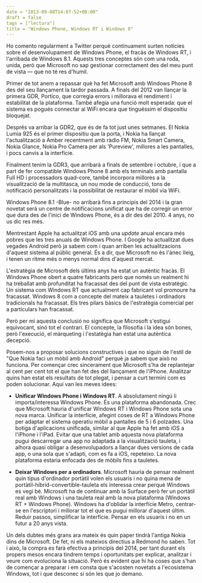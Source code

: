```yaml
---
date = "2013-09-08T14:07:52+00:00"
draft = false
tags = ["lectura"]
title = "Windows Phone, Windows RT i Windows 8"
---
```

Ho comento regularment a Twitter perquè contínuament surten notícies sobre el desenvolupament de Windows Phone, el fracàs de Windows RT, i l'arribada de Windows 8.1. Aquests tres conceptes són com una roda, unida, però que Microsoft no sap gestionar correctament des del meu punt de vista — que no té res d'humil.

Primer de tot anem a repassar què ha fet Microsoft amb Windows Phone 8 des del seu llançament la tardor passada. A finals del 2012 van llançar la primera GDR, Portico, que corregia errors i millorava el rendiment i estabilitat de la plataforma. També afegia una funció molt esperada: que el sistema es pogués connectar al WiFi encara que tinguéssim el dispositiu bloquejat.

Després va arribar la GDR2, que és de fa tot just unes setmanes. El Nokia Lumia 925 és el primer dispositiu que la porta, i Nokia ha llançat l'actualització a Amber recentment amb ràdio FM, Nokia Smart Camera, Nokia Glance, Nokia Pro Camera per als 'Pureview', millores a les pantalles, i pocs canvis a la interfície.

Finalment tenim la GDR3, que arribarà a finals de setembre i octubre, i que a part de fer compatible Windows Phone 8 amb els terminals amb pantalla Full HD i processadors quad-core, també incorpora millores a la visualització de la multitasca, un nou mode de conducció, tons de notificació personalitzats i la possibilitat de restaurar el mòbil via WiFi. 

Windows Phone 8.1 -Blue- no arribarà fins a principis del 2014 i la gran novetat serà un centre de notificacions unificat que ha de corregir un error que dura des de l'inici de Windows Phone, és a dir des del 2010. 4 anys, no us dic res més.

Mentrestant Apple ha actualitzat iOS amb una *update* anual encara més pobres que les tres anuals de Windows Phone. I Google ha actualitzat dues vegades Android però ja sabem com i quan arriben les actualitzacions d'aquest sistema al públic general. És a dir, que Microsoft no és l'ànec lleig, i tenen un ritme més o menys normal dins d'aquest mercat.

L'estratègia de Microsoft dels últims anys ha estat un autèntic fracàs. El Windows Phone obert a quatre fabricants però que només un realment hi ha treballat amb profunditat ha fracassat des del punt de vista estratègic. Un sistema com Windows RT que actualment cap fabricant vol promoure ha fracassat. Windows 8 com a concepte del mateix a tauletes i ordinadors tradicionals ha fracassat. Els tres pilars bàsics de l'estratègia comercial per a particulars han fracassat.

Però per mi aquesta conclusió no significa que Microsoft s'estigui equivocant, sinó tot el contrari. El concepte, la filosofia i la idea són bones, però l'execució, el màrqueting i l'estatègia han estat una autèntica decepció.

Posem-nos a proposar solucions constructives i que no siguin de l'estil de "Que Nokia faci un mòbil amb Android" perquè  ja sabem que això no funciona. Per començar crec sincerament que Microsoft s'ha de replantejar al cent per cent tot el que han fet des del llançament de l'iPhone. Analitzar quins han estat els resultats de tot plegat, i pensar a curt termini com es poden solucionar. Aquí van les meves idees:

- **Unificar Windows Phone i Windows RT**. A absolutament ningú li importa/interessa Windows Phone. És una plataforma abandonada. Crec que Microsoft hauria d'unificar Windows RT i Windows Phone sota una nova marca. Unificar la interfície, afegint coses de RT a Windows Phone per adaptar el sistema operatiu mòbil a pantalles de 5 i 6 polzades. Una botiga d'aplicacions unificada, similar al que Apple ha fet amb iOS a l'iPhone i l'iPad. Evitar que una tablet amb aquesta nova plataforma pugui descarregar una app no adaptada a la visualització tauleta, i alhora quasi obligar a desenvolupadors a llançar dues versions de cada app, o una sola que s'adapti, com es fa a iOS, repeteixo. La nova plataforma estaria enfocada des de mòbils fins a tauletes. 

- **Deixar Windows per a ordinadors**. Microsoft hauria de pensar realment quin tipus d'ordinador portàtil volen els usuaris i no quina mena de portàtil-híbrid-convertible-tauleta els interessa crear perquè Windows es vegi bé. Microsoft ha de continuar amb la Surface però fer un portàtil real amb Windows i una tauleta real amb la nova plataforma (Windows RT + Windows Phone). Windows ha d'oblidar la interfície Metro, centrar-se en l'escriptori i millorar tot el que es pugui millorar d'aquest últim. Reduir passos, simplificar la interfície. Pensar en els usuaris i no en un futur a 20 anys vista.

Un dels dubtes més grans ara mateix és quin paper tindrà l'antiga Nokia dins de Microsoft. De fet, ni els mateixos directius a Redmond ho saben. Tot i això, la compra es farà efectiva a principis del 2014, per tant durant els propers mesos encara tindrem temps i oportunitats per explicar, analitzar i veure com evoluciona la situació. Però és evident que hi ha coses que s'han de començar a preparar i em consta que s'acosten novetats a l'ecosistema Windows, tot i que desconec si són les que jo demano.